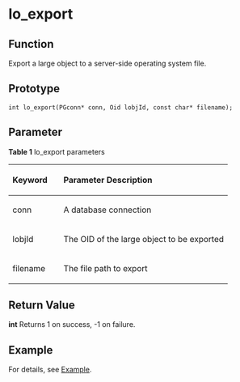 # lo_export<a name="EN-US_TOPIC_0242380593"></a>

## Function<a name="en-us_topic_0241735627_section696285173716"></a>

Export a large object to a server-side operating system file.

## Prototype<a name="en-us_topic_0241735627_section2021053510596"></a>

```
int lo_export(PGconn* conn, Oid lobjId, const char* filename);
```

## Parameter<a name="en-us_topic_0241735627_en-us_topic_0237120432_en-us_topic_0059778852_s1c9b27937d964eaba00ae77fe1cd2c71"></a>

**Table 1**  lo\_export parameters

<a name="en-us_topic_0241735627_en-us_topic_0237120432_en-us_topic_0059778852_t82b61d38241342ffa2c83b3e50393841"></a>
<table><thead align="left"><tr id="en-us_topic_0241735627_en-us_topic_0237120432_en-us_topic_0059778852_r3ec068cec36347ccb83a7f18cf131215"><th class="cellrowborder" valign="top" width="23.27%" id="mcps1.2.3.1.1"><p id="en-us_topic_0241735627_en-us_topic_0237120432_en-us_topic_0059778852_a44a45da69b324aa4b5c1187191ec5c77"><a name="en-us_topic_0241735627_en-us_topic_0237120432_en-us_topic_0059778852_a44a45da69b324aa4b5c1187191ec5c77"></a><a name="en-us_topic_0241735627_en-us_topic_0237120432_en-us_topic_0059778852_a44a45da69b324aa4b5c1187191ec5c77"></a><strong id="en-us_topic_0241735627_en-us_topic_0237120432_en-us_topic_0059778852_a78fd62134c834d6ab90eace249f90f74"><a name="en-us_topic_0241735627_en-us_topic_0237120432_en-us_topic_0059778852_a78fd62134c834d6ab90eace249f90f74"></a><a name="en-us_topic_0241735627_en-us_topic_0237120432_en-us_topic_0059778852_a78fd62134c834d6ab90eace249f90f74"></a>Keyword</strong></p>
</th>
<th class="cellrowborder" valign="top" width="76.73%" id="mcps1.2.3.1.2"><p id="en-us_topic_0241735627_en-us_topic_0237120432_en-us_topic_0059778852_aee2bc08a3b8f47bf81fb032ef089ba6d"><a name="en-us_topic_0241735627_en-us_topic_0237120432_en-us_topic_0059778852_aee2bc08a3b8f47bf81fb032ef089ba6d"></a><a name="en-us_topic_0241735627_en-us_topic_0237120432_en-us_topic_0059778852_aee2bc08a3b8f47bf81fb032ef089ba6d"></a><strong id="en-us_topic_0241735627_en-us_topic_0237120432_en-us_topic_0059778852_a51048b44452847fabe05c8633f0220cf"><a name="en-us_topic_0241735627_en-us_topic_0237120432_en-us_topic_0059778852_a51048b44452847fabe05c8633f0220cf"></a><a name="en-us_topic_0241735627_en-us_topic_0237120432_en-us_topic_0059778852_a51048b44452847fabe05c8633f0220cf"></a>Parameter Description</strong></p>
</th>
</tr>
</thead>
<tbody>
<tr id="en-us_topic_0241735627_en-us_topic_0237120432_en-us_topic_0059778852_r89c7807f135840058d4a248137b3ca08"><td class="cellrowborder" valign="top" width="23.27%" headers="mcps1.2.3.1.1 "><p id="en-us_topic_0241735627_p23111054217"><a name="en-us_topic_0241735627_p23111054217"></a><a name="en-us_topic_0241735627_p23111054217"></a>conn</p>
</td>
<td class="cellrowborder" valign="top" width="76.73%" headers="mcps1.2.3.1.2 "><p id="en-us_topic_0241735627_en-us_topic_0237120432_en-us_topic_0059778852_ab96269725183798"><a name="en-us_topic_0241735627_en-us_topic_0237120432_en-us_topic_0059778852_ab96269725183798"></a><a name="en-us_topic_0241735627_en-us_topic_0237120432_en-us_topic_0059778852_ab96269725183798"></a>A database connection</p>
</td>
</tr>
<tr id="en-us_topic_0241735627_en-us_topic_0237120432_en-us_topic_0059778852_r89c7807f135840058d4a248137b3ca08"><td class="cellrowborder" valign="top" width="23.27%" headers="mcps1.2.3.1.1 "><p id="en-us_topic_0241735627_p23111054217"><a name="en-us_topic_0241735627_p23111054217"></a><a name="en-us_topic_0241735627_p23111054217"></a>lobjId</p>
</td>
<td class="cellrowborder" valign="top" width="76.73%" headers="mcps1.2.3.1.2 "><p id="en-us_topic_0241735627_en-us_topic_0237120432_en-us_topic_0059778852_ab96269725183797"><a name="en-us_topic_0241735627_en-us_topic_0237120432_en-us_topic_0059778852_ab96269725183797"></a><a name="en-us_topic_0241735627_en-us_topic_0237120432_en-us_topic_0059778852_ab96269725183797"></a>The OID of the large object to be exported</p>
</td>
</tr>
<tr id="en-us_topic_0241735627_en-us_topic_0237120432_en-us_topic_0059778852_r89c7807f135840058d4a248137b3ca08"><td class="cellrowborder" valign="top" width="23.27%" headers="mcps1.2.3.1.1 "><p id="en-us_topic_0241735627_p23111054217"><a name="en-us_topic_0241735627_p23111054217"></a><a name="en-us_topic_0241735627_p23111054217"></a>filename</p>
</td>
<td class="cellrowborder" valign="top" width="76.73%" headers="mcps1.2.3.1.2 "><p id="en-us_topic_0241735627_en-us_topic_0237120432_en-us_topic_0059778852_ab96269725183799"><a name="en-us_topic_0241735627_en-us_topic_0237120432_en-us_topic_0059778852_ab96269725183799"></a><a name="en-us_topic_0241735627_en-us_topic_0237120432_en-us_topic_0059778852_ab96269725183799"></a>The file path to export</p>
</td>
</tr>
</tbody>
</table>

## Return Value<a name="en-us_topic_0241735613_en-us_topic_0237120433_en-us_topic_0059777949_s25d37c96151c49ef8117dc53bda2bf2c"></a>

**int** Returns 1 on success, -1 on failure.

## Example<a name="en-us_topic_0241735638_section724101713155"></a>

For details, see  [Example](example-libpq.md).